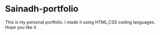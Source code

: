 # Sainadh-portfolio
This is my personal portfolio. I made it using HTML,CSS coding languages. Hope you like it.
